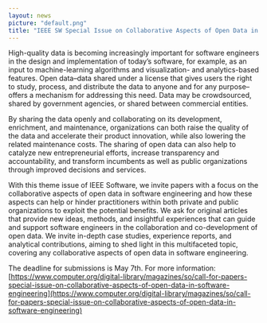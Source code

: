 ```yaml
---
layout: news
picture: "default.png"
title: "IEEE SW Special Issue on Collaborative Aspects of Open Data in Software Engineering"
---
```


High-quality data is becoming increasingly important for software engineers in the design and implementation of today’s software, for example, as an input to machine-learning algorithms and visualization- and analytics-based features. Open data–data shared under a license that gives users the right to study, process, and distribute the data to anyone and for any purpose–offers a mechanism for addressing this need. Data may be crowdsourced, shared by government agencies, or shared between commercial entities.

By sharing the data openly and collaborating on its development, enrichment, and maintenance, organizations can both raise the quality of the data and accelerate their product innovation, while also lowering the related maintenance costs. The sharing of open data can also help to catalyze new entrepreneurial efforts, increase transparency and accountability, and transform incumbents as well as public organizations through improved decisions and services.

With this theme issue of IEEE Software, we invite papers with a focus on the collaborative aspects of open data in software engineering and how these aspects can help or hinder practitioners within both private and public organizations to exploit the potential benefits. We ask for original articles that provide new ideas, methods, and insightful experiences that can guide and support software engineers in the collaboration and co-development of open data. We invite in-depth case studies, experience reports, and analytical contributions, aiming to shed light in this multifaceted topic, covering any collaborative aspects of open data in software engineering.

The deadline for submissions is May 7th. For more information:
[https://www.computer.org/digital-library/magazines/so/call-for-papers-special-issue-on-collaborative-aspects-of-open-data-in-software-engineering](https://www.computer.org/digital-library/magazines/so/call-for-papers-special-issue-on-collaborative-aspects-of-open-data-in-software-engineering)

